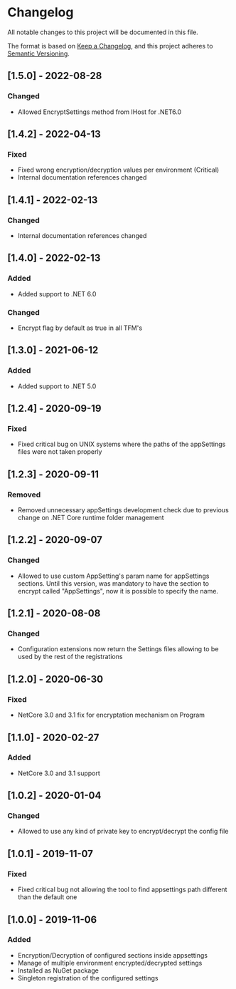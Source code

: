 ﻿# Changelog
All notable changes to this project will be documented in this file.

The format is based on [Keep a Changelog](https://keepachangelog.com/en/1.0.0/),
and this project adheres to [Semantic Versioning](https://semver.org/spec/v2.0.0.html).


## [1.5.0] - 2022-08-28
### Changed
- Allowed EncryptSettings method from IHost for .NET6.0

## [1.4.2] - 2022-04-13
### Fixed
- Fixed wrong encryption/decryption values per environment (Critical)
- Internal documentation references changed

## [1.4.1] - 2022-02-13
### Changed
- Internal documentation references changed

## [1.4.0] - 2022-02-13
### Added
- Added support to .NET 6.0
### Changed
- Encrypt flag by default as true in all TFM's

## [1.3.0] - 2021-06-12
### Added
- Added support to .NET 5.0

## [1.2.4] - 2020-09-19
### Fixed
- Fixed critical bug on UNIX systems where the paths of the appSettings files were not taken properly

## [1.2.3] - 2020-09-11
### Removed
- Removed unnecessary appSettings development check due to previous change on .NET Core runtime folder management

## [1.2.2] - 2020-09-07
### Changed
- Allowed to use custom AppSetting's param name for appSettings sections. Until this version, was mandatory to have the section to encrypt called "AppSettings", now it is possible to specify the name.

## [1.2.1] - 2020-08-08
### Changed
- Configuration extensions now return the Settings files allowing to be used by the rest of the registrations

## [1.2.0] - 2020-06-30
### Fixed
- NetCore 3.0 and 3.1 fix for encryptation mechanism on Program

## [1.1.0] - 2020-02-27
### Added
- NetCore 3.0 and 3.1 support

## [1.0.2] - 2020-01-04
### Changed
- Allowed to use any kind of private key to encrypt/decrypt the config file

## [1.0.1] - 2019-11-07
### Fixed
- Fixed critical bug not allowing the tool to find appsettings path different than the default one

## [1.0.0] - 2019-11-06
### Added
- Encryption/Decryption of configured sections inside appsettings
- Manage of multiple environment encrypted/decrypted settings 
- Installed as NuGet package
- Singleton registration of the configured settings
